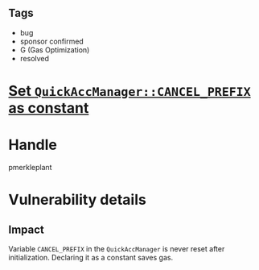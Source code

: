 ## Tags

- bug
- sponsor confirmed
- G (Gas Optimization)
- resolved

# [Set `QuickAccManager::CANCEL_PREFIX` as constant](https://github.com/code-423n4/2021-10-ambire-findings/issues/7) 

# Handle

pmerkleplant


# Vulnerability details

## Impact
Variable `CANCEL_PREFIX` in the `QuickAccManager` is never reset after
initialization. Declaring it as a constant saves gas.

